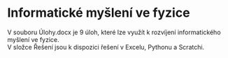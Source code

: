 # Informatické myšlení ve fyzice
V souboru Úlohy.docx je 9 úloh, které lze využít k rozvíjení informatického myšlení ve fyzice.  
V složce Řešení jsou k dispozici řešení v Excelu, Pythonu a Scratchi.
